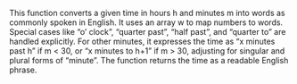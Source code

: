 This function converts a given time in hours h and minutes m into words as commonly spoken in English. It uses an array w to map numbers to words. Special cases like “o’ clock”, “quarter past”, “half past”, and “quarter to” are handled explicitly. For other minutes, it expresses the time as “x minutes past h” if m < 30, or “x minutes to h+1” if m > 30, adjusting for singular and plural forms of “minute”. The function returns the time as a readable English phrase.